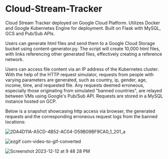 # Cloud-Stream-Tracker
Cloud Stream Tracker deployed on Google Cloud Platform. Utilizes Docker and Google Kubernetes Engine for deployment. Built on Flask with MySQL, GCS and Pub/Sub APIs.

Users can generate html files and send them to a Google Cloud Storage bucket using content-generator.py. The script will create 10,000 html files, with links referencing other generated files, effectively creating a reference network. 

Users can access file content via an IP address of the Kubernetes cluster. With the help of the HTTP request simulator, requests from people with varying parameters are generated, such as country, ip, gender, age, income, time, and requested file. Any requests deemed erroneous, especially those originating from simulated "banned countries", are relayed between VMs using Google's Pub/Sub API. Requests are stored in a MySQL instance hosted on GCP.

Below is a snapshot showcasing http access via browser, the generated requests and the corresponding erroneous request logs from the banned locations:


![2DA4D11A-A5CD-4B52-AC04-D59B09BF9CA0_1_201_a](https://github.com/brianwong778/Cloud-Stream-Tracker-Pub-Sub-/assets/113395187/6bfe1c61-d028-4b28-ac8d-cf25f52fff53)

![ezgif com-video-to-gif-converted](https://github.com/brianwong778/Cloud-Stream-Tracker/assets/113395187/f2873fc9-5530-479a-8cac-c30c10664965)

![Screenshot 2023-12-12 at 9 48 28 PM](https://github.com/brianwong778/Cloud-Stream-Tracker/assets/113395187/1a19e16b-fe85-48b0-9998-f1d116d03523)
